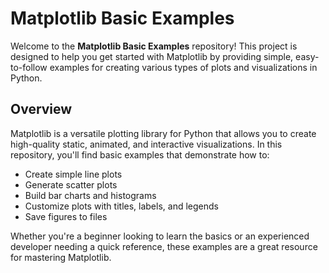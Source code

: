 # Matplotlib Basic Examples

Welcome to the **Matplotlib Basic Examples** repository! This project is designed to help you get started with Matplotlib by providing simple, easy-to-follow examples for creating various types of plots and visualizations in Python.

## Overview

Matplotlib is a versatile plotting library for Python that allows you to create high-quality static, animated, and interactive visualizations. In this repository, you'll find basic examples that demonstrate how to:

- Create simple line plots
- Generate scatter plots
- Build bar charts and histograms
- Customize plots with titles, labels, and legends
- Save figures to files

Whether you're a beginner looking to learn the basics or an experienced developer needing a quick reference, these examples are a great resource for mastering Matplotlib.


